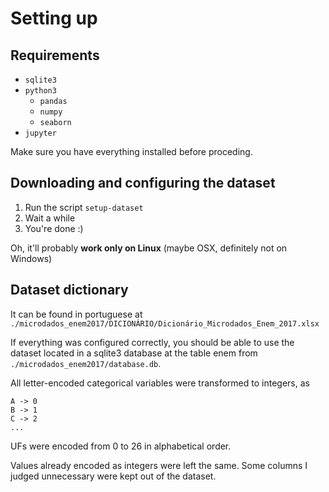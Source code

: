 # Setting up

## Requirements

- `sqlite3`
- `python3`
	- `pandas`
	- `numpy`
	- `seaborn`
- `jupyter`
	
Make sure you have everything installed before proceding.

## Downloading and configuring the dataset

1. Run the script `setup-dataset`
2. Wait a while
3. You're done :)

Oh, it'll probably **work only on Linux** (maybe OSX, definitely not on Windows)

## Dataset dictionary

It can be found in portuguese at `./microdados_enem2017/DICIONÁRIO/Dicionário_Microdados_Enem_2017.xlsx`

If everything was configured correctly, you should be able to use the dataset located in a sqlite3 database at the table enem from `./microdados_enem2017/database.db`.

All letter-encoded categorical variables were transformed to integers, as 

``` 
A -> 0
B -> 1
C -> 2
...
```

UFs were encoded from 0 to 26 in alphabetical order.

Values already encoded as integers were left the same. Some columns I judged unnecessary were kept out of the dataset.
